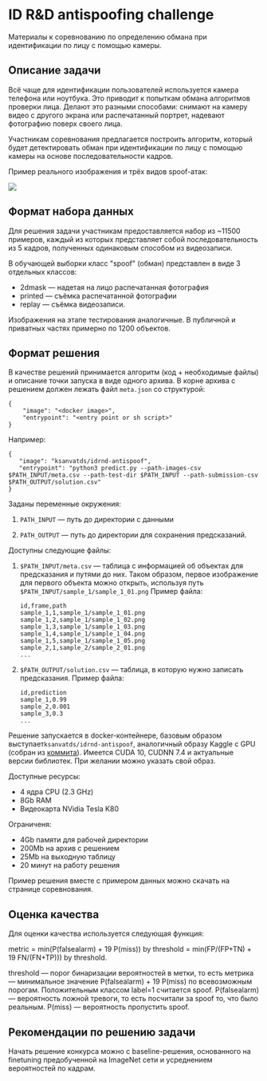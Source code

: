 # ID R&D antispoofing challenge

Материалы к соревнованию по определению обмана при идентификации по лицу с помощью камеры.

## Описание задачи

Всё чаще для идентификации пользователей используется камера телефона или ноутбука. Это приводит к попыткам обмана алгоритмов проверки лица. Делают это разными способами: снимают на камеру видео с другого экрана или распечатанный портрет, надевают фотографию поверх своего лица.

Участникам соревнования предлагается построить алгоритм, который будет детектировать обман при идентификации по лицу с помощью камеры на основе последовательности кадров.

Пример реального изображения и трёх видов spoof-атак:

![](example.png)

## Формат набора данных

Для решения задачи участникам предоставляется набор из \~11500 примеров, каждый из которых представляет собой последовательность из 5 кадров, полученных одинаковым способом из видеозаписи.

В обучающей выборки класс "spoof" (обман) представлен в виде 3 отдельных классов:

- 2dmask — надетая на лицо распечатанная фотография
- printed — съёмка распечатанной фотографии
- replay — съёмка видеозаписи.

Изображения на этапе тестирования аналогичные. В публичной и приватных частях примерно по 1200 объектов.

## Формат решения

В качестве решений принимается алгоритм (код + необходимые файлы) и описание точки запуска в виде одного архива. В корне архива с решением должен лежать файл `meta.json` со структурой:

```
{
	"image": "<docker image>",
	"entrypoint": "<entry point or sh script>"
}
```

Например:
```
{
   "image": "ksanvatds/idrnd-antispoof",
   "entrypoint": "python3 predict.py --path-images-csv $PATH_INPUT/meta.csv --path-test-dir $PATH_INPUT --path-submission-csv $PATH_OUTPUT/solution.csv"
}
```

Заданы переменные окружения:

1. `PATH_INPUT` — путь до директории с данными

2. `PATH_OUTPUT` — путь до директории для сохранения предсказаний.


Доступны следующие файлы:

1. `$PATH_INPUT/meta.csv` — таблица с информацией об объектах для предсказания и путями до них.  Таком образом, первое изображение для первого объекта можно открыть, используя путь `$PATH_INPUT/sample_1/sample_1_01.png` Пример файла:

   ```
   id,frame,path
   sample_1,1,sample_1/sample_1_01.png
   sample_1,2,sample_1/sample_1_02.png
   sample_1,3,sample_1/sample_1_03.png
   sample_1,4,sample_1/sample_1_04.png
   sample_1,5,sample_1/sample_1_05.png
   sample_2,1,sample_2/sample_2_01.png
   ...
   ```

2. `$PATH_OUTPUT/solution.csv` — таблица, в которую нужно записать предсказания. Пример файла:

   ```
   id,prediction
   sample_1,0.99
   sample_2,0.001
   sample_3,0.3
   ...
   ```

Решение запускается в docker-контейнере, базовым образом выступает`ksanvatds/idrnd-antispoof`, аналогичный образу Kaggle с GPU (собран из [коммита](https://github.com/Kaggle/docker-python/commit/2cac9bf6e233db4b8de405e53e74293a9227b53a)). Имеется CUDA 10, CUDNN 7.4 и актуальные версии библиотек. При желании можно указать свой образ.

Доступные ресурсы:
- 4 ядра CPU (2.3 GHz)
- 8Gb RAM
- Видеокарта NVidia Tesla K80

Ограниченя:
- 4Gb памяти для рабочей директории
- 200Mb на архив с решением
- 25Mb на выходную таблицу
- 20 минут на работу решения

Пример решения вместе с примером данных можно скачать на странице соревнования.

## Оценка качества

Для оценки качества используется следующая функция:

metric = min(P(falsealarm) + 19 P(miss)) by threshold = min(FP/(FP+TN) + 19 FN/(FN+TP))) by threshold.

threshold — порог бинаризации вероятностей в метки, то есть метрика — минимальное значение P(falsealarm) + 19 P(miss) по всевозможным порогам. Положительным классом label=1 считается spoof. P(falsealarm) —  вероятность ложной тревоги, то есть посчитали за spoof то, что было реальным. P(miss) — вероятность пропустить spoof.

## Рекомендации по решению задачи

Начать решение конкурса можно с baseline-решения, основанного на finetuning предобученной на ImageNet сети и усреднением вероятностей по кадрам.
